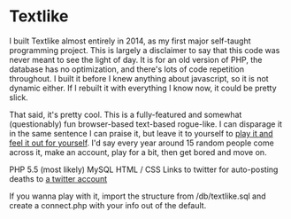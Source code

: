 # Textlike

I built Textlike almost entirely in 2014, as my first major self-taught programming project. This is largely a disclaimer to say that this code was never meant to see the light of day. It is for an old version of PHP, the database has no optimization, and there's lots of code repetition throughout. I built it before I knew anything about javascript, so it is not dynamic either. If I rebuilt it with everything I know now, it could be pretty slick.

That said, it's pretty cool. This is a fully-featured and somewhat (questionably) fun browser-based text-based rogue-like. I can disparage it in the same sentence I can praise it, but leave it to yourself to [play it and feel it out for yourself](http://www.amiantos.net/textlike). I'd say every year around 15 random people come across it, make an account, play for a bit, then get bored and move on.

PHP 5.5 (most likely)
MySQL
HTML / CSS
Links to twitter for auto-posting deaths to [a twitter account](https://twitter.com/textlike)

If you wanna play with it, import the structure from /db/textlike.sql and create a connect.php with your info out of the default.